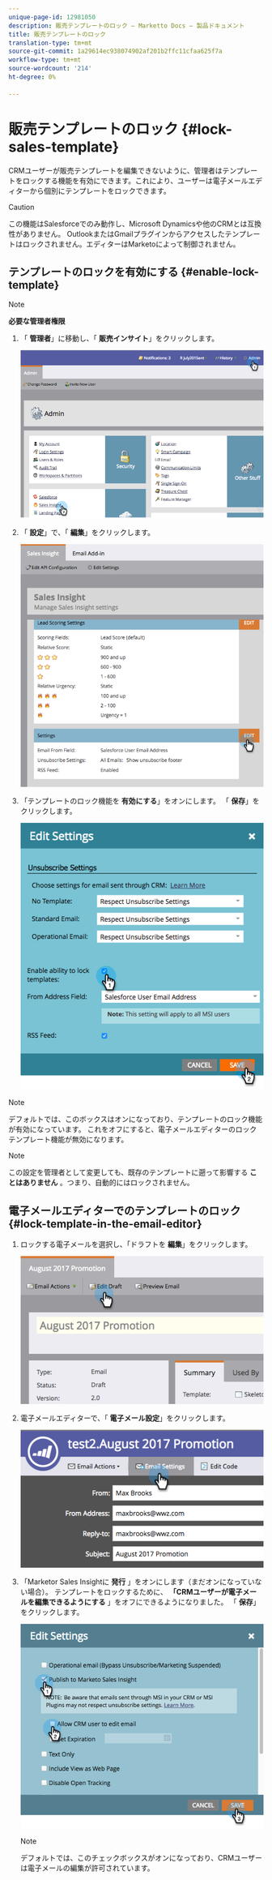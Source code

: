 ```yaml
---
unique-page-id: 12981050
description: 販売テンプレートのロック — Marketto Docs — 製品ドキュメント
title: 販売テンプレートのロック
translation-type: tm+mt
source-git-commit: 1a29614ec938074902af201b2ffc11cfaa625f7a
workflow-type: tm+mt
source-wordcount: '214'
ht-degree: 0%

---
```



# 販売テンプレートのロック {#lock-sales-template}

CRMユーザーが販売テンプレートを編集できないように、管理者はテンプレートをロックする機能を有効にできます。これにより、ユーザーは電子メールエディターから個別にテンプレートをロックできます。

>[!CAUTION]
>
>この機能はSalesforceでのみ動作し、Microsoft Dynamicsや他のCRMとは互換性がありません。 OutlookまたはGmailプラグインからアクセスしたテンプレートはロックされません。エディターはMarketoによって制御されません。

## テンプレートのロックを有効にする {#enable-lock-template}

>[!NOTE]
>
>**必要な管理者権限**

1. 「 **管理者**」に移動し、「 **販売インサイト**」をクリックします。

   ![](assets/1.png)

1. 「 **設定**」で、「 **編集**」をクリックします。

   ![](assets/2.png)

1. 「テンプレートのロック機能を **有効にする**」をオンにします。 「 **保存**」をクリックします。

   ![](assets/image2017-10-9-8-3a19-3a45.png)

>[!NOTE]
>
>デフォルトでは、このボックスはオンになっており、テンプレートのロック機能が有効になっています。 これをオフにすると、電子メールエディターのロックテンプレート機能が無効になります。

>[!NOTE]
>
>この設定を管理者として変更しても、既存のテンプレートに遡って影響する **ことはありません** 。つまり、自動的にはロックされません。

## 電子メールエディターでのテンプレートのロック {#lock-template-in-the-email-editor}

1. ロックする電子メールを選択し、「ドラフトを **編集**」をクリックします。

   ![](assets/5.png)

1. 電子メールエディターで、「 **電子メール設定**」をクリックします。

   ![](assets/6.png)

1. 「Marketor Sales Insightに **発行** 」をオンにします（まだオンになっていない場合）。 テンプレートをロックするために、 **「CRMユーザーが電子メールを編集できるようにする** 」をオフにできるようになりました。 「 **保存**」をクリックします。

   ![](assets/7.png)

   >[!NOTE]
   >
   >デフォルトでは、このチェックボックスがオンになっており、CRMユーザーは電子メールの編集が許可されています。

